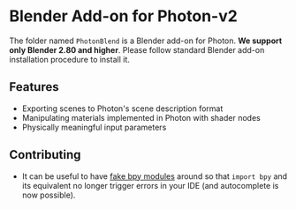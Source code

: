 # Blender Add-on for Photon-v2

[//TODO]: # (add a tutorial on how to install)

The folder named `PhotonBlend` is a Blender add-on for Photon. **We support only Blender 2.80 and higher**. Please follow standard Blender add-on installation procedure to install it.

[//TODO]: # (simple tutorials on how to use the addon)

## Features

* Exporting scenes to Photon's scene description format
* Manipulating materials implemented in Photon with shader nodes
* Physically meaningful input parameters

## Contributing

* It can be useful to have [fake bpy modules](https://github.com/nutti/fake-bpy-module) around so that `import bpy` and its equivalent no longer trigger errors in your IDE (and autocomplete is now possible).

